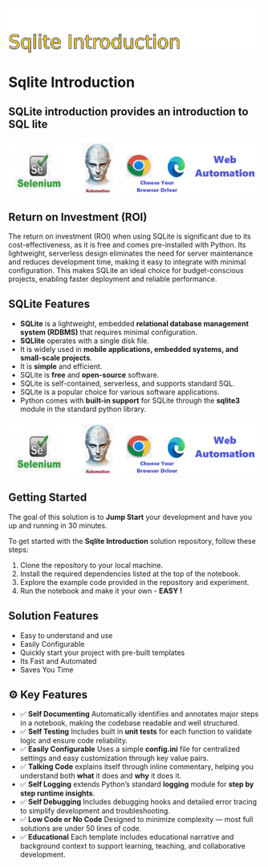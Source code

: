 ![Image image_filename](solution_sign.png)
    
# Sqlite Introduction 

## SQLite introduction provides an introduction to SQL lite

    
![Solution](code.png)

    


## Return on Investment (ROI)

The return on investment (ROI) when using SQLite is significant due to its cost-effectiveness, as it is free and comes pre-installed with Python. Its lightweight, serverless design eliminates the need for server maintenance and reduces development time, making it easy to integrate with minimal configuration. This makes SQLite an ideal choice for budget-conscious projects, enabling faster deployment and reliable performance.


## SQLite Features

- **SQLite** is a lightweight, embedded **relational database management system (RDBMS)** that requires minimal configuration.
- **SQLlite** operates with a single disk file. 
- It is widely used in **mobile applications, embedded systems, and small-scale projects**.
- It is **simple** and efficient.
- SQLite is **free** and **open-source** software. 
- SQLite is self-contained, serverless, and supports standard SQL.
- SQLite is a popular choice for various software applications.   
- Python comes with **built-in support** for SQLite through the **sqlite3** module in the standard python library. 

![Solution](code.png)

    
## Getting Started

The goal of this solution is to **Jump Start** your development and have you up and running in 30 minutes. 

To get started with the **Sqlite Introduction** solution repository, follow these steps:
1. Clone the repository to your local machine.
2. Install the required dependencies listed at the top of the notebook.
3. Explore the example code provided in the repository and experiment.
4. Run the notebook and make it your own - **EASY !**
    
## Solution Features

- Easy to understand and use  
- Easily Configurable 
- Quickly start your project with pre-built templates
- Its Fast and Automated
- Saves You Time 



## ⚙️ Key Features

- ✅ **Self Documenting** Automatically identifies and annotates major steps in a notebook, making the codebase readable and well structured.
- ✅ **Self Testing** Includes built in **unit tests** for each function to validate logic and ensure code reliability.
- ✅ **Easily Configurable** Uses a simple **config.ini** file for centralized settings and easy customization through key value pairs.
- ✅ **Talking Code** explains itself through inline commentary, helping you understand both **what** it does and **why** it does it.
- ✅ **Self Logging** extends Python’s standard **logging** module for **step by step runtime insights**.
- ✅ **Self Debugging** Includes debugging hooks and detailed error tracing to simplify development and troubleshooting.
- ✅ **Low Code or  No Code** Designed to minimize complexity — most full solutions are under 50 lines of code.
- ✅ **Educational** Each template includes educational narrative and background context to support learning, teaching, and collaborative development.

    